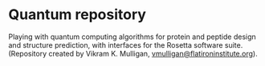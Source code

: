 # Quantum repository

Playing with quantum computing algorithms for protein and peptide design and structure prediction, with interfaces for the Rosetta software suite.  (Repository created by Vikram K. Mulligan, vmulligan@flatironinstitute.org).
